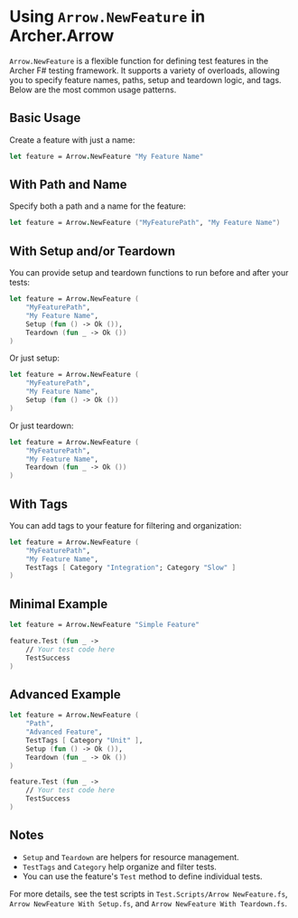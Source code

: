 # Using `Arrow.NewFeature` in Archer.Arrow

`Arrow.NewFeature` is a flexible function for defining test features in the Archer F# testing framework. It supports a variety of overloads, allowing you to specify feature names, paths, setup and teardown logic, and tags. Below are the most common usage patterns.

## Basic Usage

Create a feature with just a name:

```fsharp
let feature = Arrow.NewFeature "My Feature Name"
```

## With Path and Name

Specify both a path and a name for the feature:

```fsharp
let feature = Arrow.NewFeature ("MyFeaturePath", "My Feature Name")
```

## With Setup and/or Teardown

You can provide setup and teardown functions to run before and after your tests:

```fsharp
let feature = Arrow.NewFeature (
    "MyFeaturePath",
    "My Feature Name",
    Setup (fun () -> Ok ()),
    Teardown (fun _ -> Ok ())
)
```

Or just setup:

```fsharp
let feature = Arrow.NewFeature (
    "MyFeaturePath",
    "My Feature Name",
    Setup (fun () -> Ok ())
)
```

Or just teardown:

```fsharp
let feature = Arrow.NewFeature (
    "MyFeaturePath",
    "My Feature Name",
    Teardown (fun _ -> Ok ())
)
```

## With Tags

You can add tags to your feature for filtering and organization:

```fsharp
let feature = Arrow.NewFeature (
    "MyFeaturePath",
    "My Feature Name",
    TestTags [ Category "Integration"; Category "Slow" ]
)
```

## Minimal Example

```fsharp
let feature = Arrow.NewFeature "Simple Feature"

feature.Test (fun _ ->
    // Your test code here
    TestSuccess
)
```

## Advanced Example

```fsharp
let feature = Arrow.NewFeature (
    "Path",
    "Advanced Feature",
    TestTags [ Category "Unit" ],
    Setup (fun () -> Ok ()),
    Teardown (fun _ -> Ok ())
)

feature.Test (fun _ ->
    // Your test code here
    TestSuccess
)
```

## Notes
- `Setup` and `Teardown` are helpers for resource management.
- `TestTags` and `Category` help organize and filter tests.
- You can use the feature's `Test` method to define individual tests.

For more details, see the test scripts in `Test.Scripts/Arrow NewFeature.fs`, `Arrow NewFeature With Setup.fs`, and `Arrow NewFeature With Teardown.fs`.
